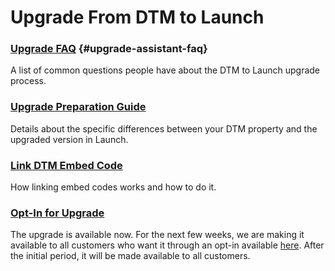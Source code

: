 # Upgrade From DTM to Launch

### [Upgrade FAQ](upgrade-faq.md) {#upgrade-assistant-faq}

A list of common questions people have about the DTM to Launch upgrade process.

### [Upgrade Preparation Guide](upgrade-preparation-guide.md)

Details about the specific differences between your DTM property and the upgraded version in Launch.[​](upgrade-faq.md)

### [Link DTM Embed Code](link-dtm-embed-code.md)

How linking embed codes works and how to do it.

### [Opt-In for Upgrade](https://adobe.allegiancetech.com/surveys/69K2XN/)

The upgrade is available now.  For the next few weeks, we are making it available to all customers who want it through an opt-in available [here](https://adobe.allegiancetech.com/surveys/69K2XN/).  After the initial period, it will be made available to all customers.

